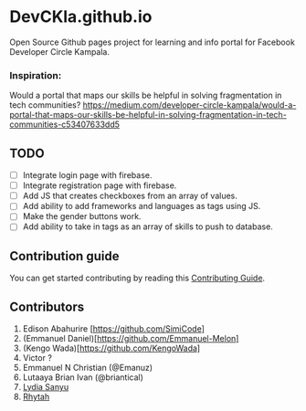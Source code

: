 # DevCKla.github.io
Open Source Github pages project for learning and info portal for Facebook Developer Circle Kampala.

### Inspiration: 
Would a portal that maps our skills be helpful in solving fragmentation in tech communities? 
https://medium.com/developer-circle-kampala/would-a-portal-that-maps-our-skills-be-helpful-in-solving-fragmentation-in-tech-communities-c53407633dd5

## TODO
- [ ] Integrate login page with firebase.
- [ ] Integrate registration page with firebase.
- [ ] Add JS that creates checkboxes from an array of values.
- [ ] Add ability to add frameworks and languages as tags using JS.
- [ ] Make the gender buttons work.
- [ ] Add ability to take in tags as an array of skills to push to database.

## Contribution guide
You can get started contributing by reading this [Contributing Guide](https://github.com/devckla/devckla.github.io/blob/master/CONTRIBUTING.md).

## Contributors

1. Edison Abahurire [https://github.com/SimiCode]
2. (Emmanuel Daniel)[https://github.com/Emmanuel-Melon]
3. (Kengo Wada)[https://github.com/KengoWada]
4. Victor ?
5. Emmanuel N Christian (@Emanuz)
6. Lutaaya Brian Ivan (@briantical)
7. [Lydia Sanyu](https://github.com/NLSanyu)
8. [Rhytah](https://github.com/Rhytah)
